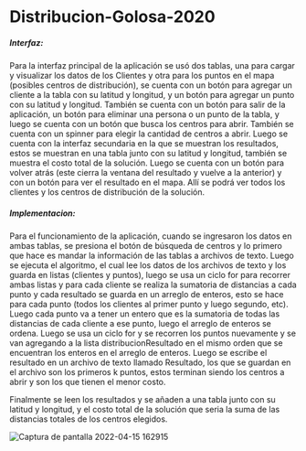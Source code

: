 # Distribucion-Golosa-2020

##### Interfaz:

Para la interfaz principal de la aplicación se usó dos tablas, una para cargar y visualizar los datos de los Clientes y otra para los puntos en el mapa (posibles centros de distribución), se cuenta con un botón para agregar un cliente a la tabla con su latitud y longitud, y un botón para agregar un punto con su latitud y longitud. También se cuenta con un botón para salir de la aplicación, un botón para eliminar una persona o un punto de la tabla, y luego se cuenta con un botón que busca los centros para abrir. También se cuenta con un spinner para elegir la cantidad de centros a abrir.
Luego se cuenta con la interfaz secundaria en la que se muestran los resultados, estos se muestran en una tabla junto con su latitud y longitud, también se muestra el costo total de la solución. Luego se cuenta con un botón para volver atrás (este cierra la ventana del resultado y vuelve a la anterior) y con un botón para ver el resultado en el mapa. Allí se podrá ver todos los clientes y los centros de distribución de la solución.

##### Implementacion: 

Para el funcionamiento de la aplicación, cuando se ingresaron los datos en ambas tablas, se presiona el botón de búsqueda de centros y lo primero que hace es mandar la información de las tablas a archivos de texto. Luego se ejecuta el algoritmo, el cual lee los datos de los archivos de texto y los guarda en listas (clientes y puntos), luego se usa un ciclo for para recorrer ambas listas y para cada cliente se realiza la sumatoria de distancias a cada punto y cada resultado se guarda en un arreglo de enteros, esto se hace para cada punto (todos los clientes al primer punto y luego segundo, etc). Luego cada punto va a tener un entero que es la sumatoria de todas las distancias de cada cliente a ese punto, luego el arreglo de enteros se ordena. Luego se usa un ciclo for y se recorren los puntos nuevamente y se van agregando a la lista distribucionResultado en el mismo orden que se encuentran los enteros en el arreglo de enteros. Luego se escribe el resultado en un archivo de texto llamado Resultado, los que se guardan en el archivo son los primeros k puntos, estos terminan siendo los centros a abrir y son los que tienen el menor costo.

Finalmente se leen los resultados y se añaden a una tabla junto con su latitud y longitud, y el costo total de la solución que seria la suma de las distancias totales de los centros elegidos.

![Captura de pantalla 2022-04-15 162915](https://user-images.githubusercontent.com/82238605/163625872-59f6db93-0c8e-4ea4-aeb0-09f7cb79c891.png)
